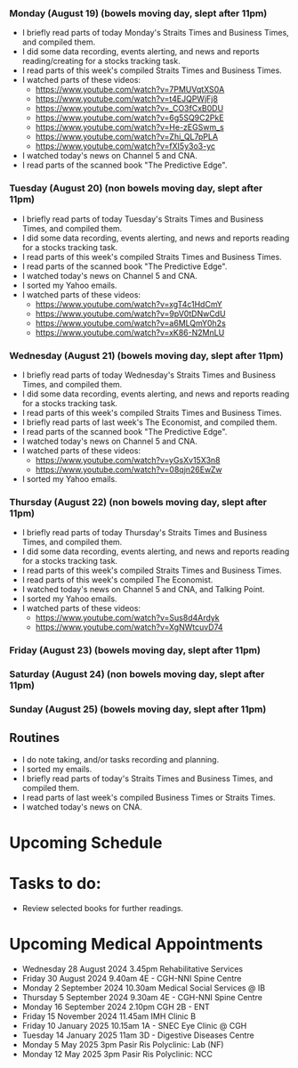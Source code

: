 ### Monday (August 19) (bowels moving day, slept after 11pm)
- I briefly read parts of today Monday's Straits Times and Business Times, and compiled them.
- I did some data recording, events alerting, and news and reports reading/creating for a stocks tracking task.
- I read parts of this week's compiled Straits Times and Business Times.
- I watched parts of these videos:
    - https://www.youtube.com/watch?v=7PMUVqtXS0A
    - https://www.youtube.com/watch?v=t4EJQPWjFj8
    - https://www.youtube.com/watch?v=_CO3fCxB0DU
    - https://www.youtube.com/watch?v=6g5SQ9C2PkE
    - https://www.youtube.com/watch?v=He-zEGSwm_s
    - https://www.youtube.com/watch?v=Zhi_QL7pPLA
    - https://www.youtube.com/watch?v=fXI5y3o3-yc
- I watched today's news on Channel 5 and CNA.
- I read parts of the scanned book "The Predictive Edge".

### Tuesday (August 20) (non bowels moving day, slept after 11pm)
- I briefly read parts of today Tuesday's Straits Times and Business Times, and compiled them.
- I did some data recording, events alerting, and news and reports reading for a stocks tracking task.
- I read parts of this week's compiled Straits Times and Business Times.
- I read parts of the scanned book "The Predictive Edge".
- I watched today's news on Channel 5 and CNA.
- I sorted my Yahoo emails.
- I watched parts of these videos:
    - https://www.youtube.com/watch?v=xgT4c1HdCmY
    - https://www.youtube.com/watch?v=9pV0tDNwCdU
    - https://www.youtube.com/watch?v=a6MLQmY0h2s
    - https://www.youtube.com/watch?v=xK86-N2MnLU

### Wednesday (August 21) (bowels moving day, slept after 11pm)
- I briefly read parts of today Wednesday's Straits Times and Business Times, and compiled them.
- I did some data recording, events alerting, and news and reports reading for a stocks tracking task.
- I read parts of this week's compiled Straits Times and Business Times.
- I briefly read parts of last week's The Economist, and compiled them.
- I read parts of the scanned book "The Predictive Edge".
- I watched today's news on Channel 5 and CNA.
- I watched parts of these videos:
    - https://www.youtube.com/watch?v=yGsXv15X3n8
    - https://www.youtube.com/watch?v=08qjn26EwZw
- I sorted my Yahoo emails.

### Thursday (August 22) (non bowels moving day, slept after 11pm)
- I briefly read parts of today Thursday's Straits Times and Business Times, and compiled them.
- I did some data recording, events alerting, and news and reports reading for a stocks tracking task.
- I read parts of this week's compiled Straits Times and Business Times.
- I read parts of this week's compiled The Economist.
- I watched today's news on Channel 5 and CNA, and Talking Point.
- I sorted my Yahoo emails.
- I watched parts of these videos:
    - https://www.youtube.com/watch?v=Sus8d4Ardyk
    - https://www.youtube.com/watch?v=XgNWtcuvD74

### Friday (August 23) (bowels moving day, slept after 11pm)


### Saturday (August 24) (non bowels moving day, slept after 11pm)


### Sunday (August 25) (bowels moving day, slept after 11pm)




## Routines
- I do note taking, and/or tasks recording and planning.
- I sorted my emails.
- I briefly read parts of today's Straits Times and Business Times, and compiled them.
- I read parts of last week's compiled Business Times or Straits Times.
- I watched today's news on CNA.

# Upcoming Schedule

# Tasks to do:
- Review selected books for further readings.

# Upcoming Medical Appointments
- Wednesday 28 August 2024 3.45pm Rehabilitative Services
- Friday 30 August 2024 9.40am 4E - CGH-NNI Spine Centre
- Monday 2 September 2024 10.30am Medical Social Services @ IB
- Thursday 5 September 2024 9.30am 4E - CGH-NNI Spine Centre
- Monday 16 September 2024 2.10pm CGH 2B - ENT
- Friday 15 November 2024 11.45am IMH Clinic B
- Friday 10 January 2025 10.15am 1A - SNEC Eye Clinic @ CGH
- Tuesday 14 January 2025 11am 3D - Digestive Diseases Centre
- Monday 5 May 2025 3pm Pasir Ris Polyclinic: Lab (NF)
- Monday 12 May 2025 3pm Pasir Ris Polyclinic: NCC

